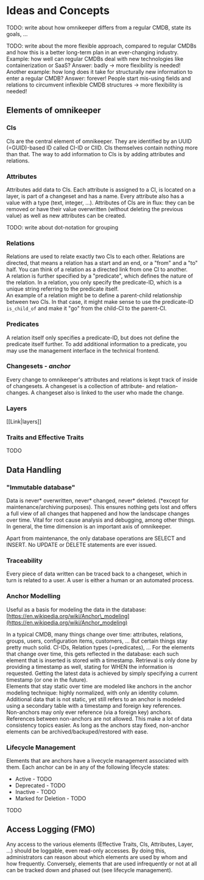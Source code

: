 # Ideas and Concepts

TODO: write about how omnikeeper differs from a regular CMDB, state its goals, ...

TODO: write about the more flexible approach, compared to regular CMDBs and how this is a better long-term plan in an ever-changing industry. Example: how well can regular CMDBs deal with new technologies like containerization or SaaS? Answer: badly -&gt; more flexibility is needed! Another example: how long does it take for structurally new information to enter a regular CMDB? Answer: forever! People start mis-using fields and relations to circumvent inflexible CMDB structures -&gt; more flexibility is needed!

## Elements of omnikeeper

### CIs

CIs are the central element of omnikeeper. They are identified by an UUID (=GUID)-based ID called CI-ID or CIID. CIs themselves contain nothing more than that. The way to add information to CIs is by adding attributes and relations.

### Attributes

Attributes add data to CIs. Each attribute is assigned to a CI, is located on a layer, is part of a changeset and has a name. Every attribute also has a value with a type (text, integer, ...). Attributes of CIs are in flux: they can be removed or have their value overwritten (without deleting the previous value) as well as new attributes can be created.

TODO: write about dot-notation for grouping

### Relations

Relations are used to relate exactly two CIs to each other. Relations are directed, that means a relation has a start and an end, or a "from" and a "to" half. You can think of a relation as a directed link from one CI to another.  
A relation is further specified by a "predicate", which defines the nature of the relation. In a relation, you only specify the predicate-ID, which is a unique string referring to the predicate itself.  
An example of a relation might be to define a parent-child relationship between two CIs. In that case, it might make sense to use the predicate-ID `is_child_of` and make it "go" from the child-CI to the parent-CI.

### Predicates

A relation itself only specifies a predicate-ID, but does not define the predicate itself further. To add additional information to a predicate, you may use the management interface in the technical frontend.

### Changesets - _anchor_

Every change to omnikeeper's attributes and relations is kept track of inside of changesets. A changeset is a collection of attribute- and relation-changes. A changeset also is linked to the user who made the change.

### Layers

[[Link|layers]]

### Traits and Effective Traits

TODO

## Data Handling

### &quot;Immutable database&quot;

Data is never\* overwritten, never\* changed, never\* deleted. (\*except for maintenance/archiving purposes). This ensures nothing gets lost and offers a full view of all changes that happened and how the landscape changes over time. Vital for root cause analysis and debugging, among other things. In general, the time dimension is an important axis of omnikeeper.

Apart from maintenance, the only database operations are SELECT and INSERT. No UPDATE or DELETE statements are ever issued.

### Traceability

Every piece of data written can be traced back to a changeset, which in turn is related to a user. A user is either a human or an automated process.

### Anchor Modelling

Useful as a basis for modeling the data in the database: [https://en.wikipedia.org/wiki/Anchor\_modeling](https://en.wikipedia.org/wiki/Anchor_modeling)

In a typical CMDB, many things change over time: attributes, relations, groups, users, configuration items, customers, ... But certain things stay pretty much solid. CI-IDs, Relation types (=predicates), ... For the elements that change over time, this gets reflected in the database: each such element that is inserted is stored with a timestamp. Retrieval is only done by providing a timestamp as well, stating for WHEN the information is requested. Getting the latest data is achieved by simply specifying a current timestamp (or one in the future).  
Elements that stay static over time are modeled like anchors in the anchor modeling technique: highly normalized, with only an identity column. Additional data that is not static, yet still refers to an anchor is modeled using a secondary table with a timestamp and foreign key references.  
Non-anchors may only ever reference (via a foreign key) anchors. References between non-anchors are not allowed. This make a lot of data consistency topics easier. As long as the anchors stay fixed, non-anchor elements can be archived/backuped/restored with ease.

### Lifecycle Management

Elements that are anchors have a livecycle management associated with them. Each anchor can be in any of the following lifecycle states:

*   Active - TODO
*   Deprecated - TODO
*   Inactive - TODO
*   Marked for Deletion - TODO

TODO

## Access Logging (FMO)

Any access to the various elements (Effective Traits, CIs, Attributes, Layer, ...) should be loggable, even read-only accesses. By doing this, administrators can reason about which elements are used by whom and how frequently. Conversely, elements that are used infrequently or not at all can be tracked down and phased out (see lifecycle management).